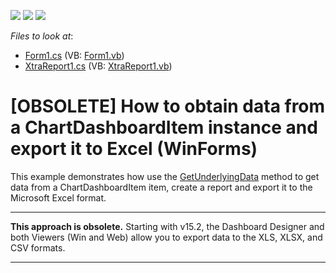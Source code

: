 <!-- default badges list -->
![](https://img.shields.io/endpoint?url=https://codecentral.devexpress.com/api/v1/VersionRange/134061819/15.1.4%2B)
[![](https://img.shields.io/badge/Open_in_DevExpress_Support_Center-FF7200?style=flat-square&logo=DevExpress&logoColor=white)](https://supportcenter.devexpress.com/ticket/details/T268281)
[![](https://img.shields.io/badge/📖_How_to_use_DevExpress_Examples-e9f6fc?style=flat-square)](https://docs.devexpress.com/GeneralInformation/403183)
<!-- default badges end -->
<!-- default file list -->
*Files to look at*:

* [Form1.cs](./CS/NewProject/Form1.cs) (VB: [Form1.vb](./VB/NewProject/Form1.vb))
* [XtraReport1.cs](./CS/NewProject/XtraReport1.cs) (VB: [XtraReport1.vb](./VB/NewProject/XtraReport1.vb))
<!-- default file list end -->
# [OBSOLETE] How to obtain data from a ChartDashboardItem instance and export it to Excel (WinForms)


This example demonstrates how use the [GetUnderlyingData](https://docs.devexpress.com/Dashboard/DevExpress.DashboardWin.DashboardViewer.GetUnderlyingData.overloads) method to get data from a ChartDashboardItem item, create a report and export it to the Microsoft Excel format. 

---
**This approach is obsolete.** Starting with v15.2, the Dashboard Designer and both Viewers (Win and Web) allow you to export data to the XLS, XLSX, and CSV formats.

---
